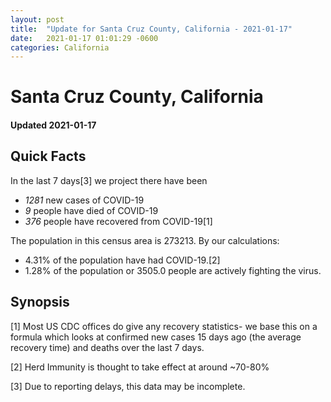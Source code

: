 ```yaml
---
layout: post
title:  "Update for Santa Cruz County, California - 2021-01-17"
date:   2021-01-17 01:01:29 -0600
categories: California
---
```


# Santa Cruz County, California
#### Updated 2021-01-17

## Quick Facts

In the last 7 days[3] we project there have been
- *1281* new cases of COVID-19
- *9* people have died of COVID-19
- *376* people have recovered from COVID-19[1]

The population in this census area is 273213. By our calculations:
- 4.31% of the population have had COVID-19.[2]
- 1.28% of the population or 3505.0 people are actively fighting the virus.

## Synopsis




[1] Most US CDC offices do give any recovery statistics- we base this on a formula which looks at confirmed new cases
15 days ago (the average recovery time) and deaths over the last 7 days.

[2] Herd Immunity is thought to take effect at around ~70-80%

[3] Due to reporting delays, this data may be incomplete.
 
    